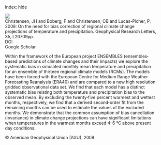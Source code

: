 index: hide

<div class="Citation">
    <div class="Citation-thumb CitationThumb-linked"  data-href="https://doi.org/10.1029/2008gl035694">
      <img src="https://static.claimspace.cloud/climate-study-static/refs/thumbs/9/Christensen_et_al_2008-thumb.png" />
    </div>

  <div class="Citation-body">
    <div class="Citation-text">Christensen, JH and Boberg, F and Christensen, OB and Lucas-Picher, P, 2008: On the need for bias correction of regional climate change projections of temperature and precipitation. <span class="Article-journal">Geophysical Research Letters, </span><span class="Article-volume">35, </span>L20709pp.</div>
    <div class="Citation-links">
      <div class="CitationLink" data-href="https://doi.org/10.1029/2008gl035694">
        <div class="CitationLink-icon CitationLink-Doi"></div>
        <div class="CitationLink-text">DOI</div>
      </div>
      <div class="CitationLink" data-href="https://scholar.google.com/scholar?q=10.1029/2008gl035694">
        <div class="CitationLink-icon CitationLink-Scholar"></div>
        <div class="CitationLink-text">Google Scholar</div>
      </div>
    </div>
  </div>
</div>

Within the framework of the European project ENSEMBLES (ensembles‐based predictions of climate changes and their impacts) we explore the systematic bias in simulated monthly mean temperature and precipitation for an ensemble of thirteen regional climate models (RCMs). The models have been forced with the European Centre for Medium Range Weather Forecasting Reanalysis (ERA40) and are compared to a new high resolution gridded observational data set. We find that each model has a distinct systematic bias relating both temperature and precipitation bias to the observed mean. By excluding the twenty‐five percent warmest and wettest months, respectively, we find that a derived second‐order fit from the remaining months can be used to estimate the values of the excluded months. We demonstrate that the common assumption of bias cancellation (invariance) in climate change projections can have significant limitations when temperatures in the warmest months exceed 4–6 °C above present day conditions.

<div class="Citation-copy">
&copy; American Geophysical Union (AGU), 2008
</div>